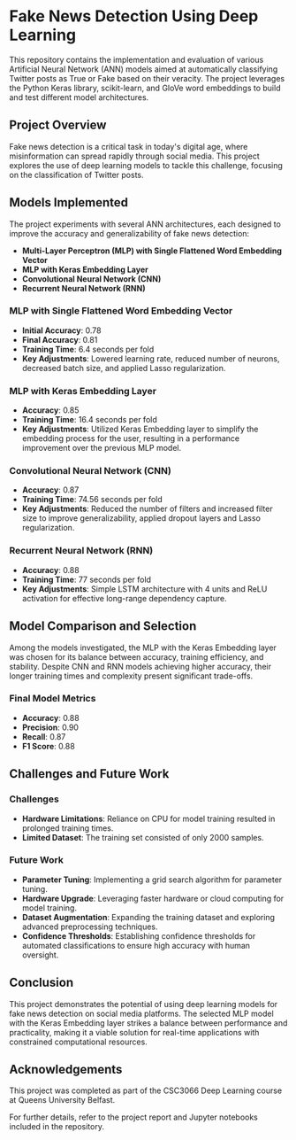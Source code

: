 # Fake News Detection Using Deep Learning

This repository contains the implementation and evaluation of various Artificial Neural Network (ANN) models aimed at automatically classifying Twitter posts as True or Fake based on their veracity. The project leverages the Python Keras library, scikit-learn, and GloVe word embeddings to build and test different model architectures.

## Project Overview

Fake news detection is a critical task in today's digital age, where misinformation can spread rapidly through social media. This project explores the use of deep learning models to tackle this challenge, focusing on the classification of Twitter posts.

## Models Implemented

The project experiments with several ANN architectures, each designed to improve the accuracy and generalizability of fake news detection:

- **Multi-Layer Perceptron (MLP) with Single Flattened Word Embedding Vector**
- **MLP with Keras Embedding Layer**
- **Convolutional Neural Network (CNN)**
- **Recurrent Neural Network (RNN)**

### MLP with Single Flattened Word Embedding Vector

- **Initial Accuracy**: 0.78
- **Final Accuracy**: 0.81
- **Training Time**: 6.4 seconds per fold
- **Key Adjustments**: Lowered learning rate, reduced number of neurons, decreased batch size, and applied Lasso regularization.

### MLP with Keras Embedding Layer

- **Accuracy**: 0.85
- **Training Time**: 16.4 seconds per fold
- **Key Adjustments**: Utilized Keras Embedding layer to simplify the embedding process for the user, resulting in a performance improvement over the previous MLP model.

### Convolutional Neural Network (CNN)

- **Accuracy**: 0.87
- **Training Time**: 74.56 seconds per fold
- **Key Adjustments**: Reduced the number of filters and increased filter size to improve generalizability, applied dropout layers and Lasso regularization.

### Recurrent Neural Network (RNN)

- **Accuracy**: 0.88
- **Training Time**: 77 seconds per fold
- **Key Adjustments**: Simple LSTM architecture with 4 units and ReLU activation for effective long-range dependency capture.

## Model Comparison and Selection

Among the models investigated, the MLP with the Keras Embedding layer was chosen for its balance between accuracy, training efficiency, and stability. Despite CNN and RNN models achieving higher accuracy, their longer training times and complexity present significant trade-offs.

### Final Model Metrics

- **Accuracy**: 0.88
- **Precision**: 0.90
- **Recall**: 0.87
- **F1 Score**: 0.88

## Challenges and Future Work

### Challenges

- **Hardware Limitations**: Reliance on CPU for model training resulted in prolonged training times.
- **Limited Dataset**: The training set consisted of only 2000 samples.

### Future Work

- **Parameter Tuning**: Implementing a grid search algorithm for parameter tuning.
- **Hardware Upgrade**: Leveraging faster hardware or cloud computing for model training.
- **Dataset Augmentation**: Expanding the training dataset and exploring advanced preprocessing techniques.
- **Confidence Thresholds**: Establishing confidence thresholds for automated classifications to ensure high accuracy with human oversight.

## Conclusion

This project demonstrates the potential of using deep learning models for fake news detection on social media platforms. The selected MLP model with the Keras Embedding layer strikes a balance between performance and practicality, making it a viable solution for real-time applications with constrained computational resources.

## Acknowledgements

This project was completed as part of the CSC3066 Deep Learning course at Queens University Belfast.

For further details, refer to the project report and Jupyter notebooks included in the repository.
